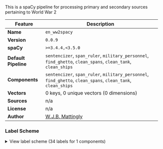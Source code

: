 This is a spaCy pipeline for processing primary and secondary sources pertaining to World War 2

| Feature | Description |
| --- | --- |
| **Name** | `en_ww2spacy` |
| **Version** | `0.0.9` |
| **spaCy** | `>=3.4.4,<3.5.0` |
| **Default Pipeline** | `sentencizer`, `span_ruler`, `military_personnel`, `find_ghetto`, `clean_spans`, `clean_tank`, `clean_ships` |
| **Components** | `sentencizer`, `span_ruler`, `military_personnel`, `find_ghetto`, `clean_spans`, `clean_tank`, `clean_ships` |
| **Vectors** | 0 keys, 0 unique vectors (0 dimensions) |
| **Sources** | n/a |
| **License** | n/a |
| **Author** | [W.J.B. Mattingly](https://github.com/wjbmattingly/ww2-spacy) |

### Label Scheme

<details>

<summary>View label scheme (34 labels for 1 components)</summary>

| Component | Labels |
| --- | --- |
| **`span_ruler`** | `AIRBORN_DIVISION`, `AMPHIBIOUS_VESSEL`, `ANTI_TANK`, `ARMORED_DIVISION`, `ARMY_GROUP`, `BATTALION`, `BATTLE`, `BATTLESHIP`, `BLADE`, `CAMP`, `CARRIER`, `CARRIER_ESCORT`, `CAVALRY`, `CORPS`, `CRUISER`, `DESTROYER`, `FIELD_ARMY`, `FLAMETHROWER`, `FRIGATE_DESTROYER_ESCORT`, `GRENADE`, `GUNBOAT`, `INFANTRY_DIVISION`, `MACHINE_GUN`, `MINE_VESSEL`, `MORTAR`, `MOUNTAIN_DIVISION`, `OPERATION`, `PISTOL`, `PLANE`, `RIFLE`, `SHOTGUN`, `SUBMACHINE_GUN`, `SUBMARINE`, `TANK` |

</details>